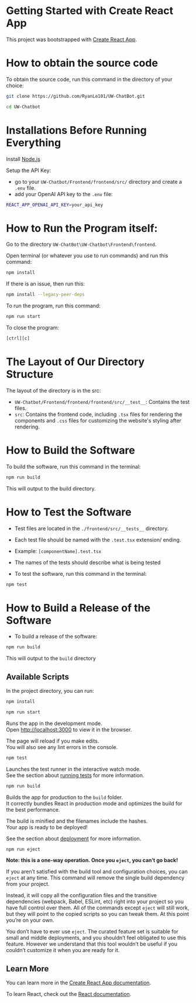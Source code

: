 # Getting Started with Create React App

This project was bootstrapped with [Create React App](https://github.com/facebook/create-react-app).

# How to obtain the source code
To obtain the source code, run this command in the directory of your choice:

```bash
git clone https://github.com/RyanLe101/UW-ChatBot.git
```

```bash
cd UW-Chatbot
```

# Installations Before Running Everything
Install [Node.js](https://nodejs.org/en)

Setup the API Key:
- go to your `UW-Chatbot/Frontend/frontend/src/` directory and create a `.env` file.
- add your OpenAI API key to the `.env` file:

```bash
REACT_APP_OPENAI_API_KEY=your_api_key
```

# How to Run the Program itself:
Go to the directory `UW-ChatBot\UW-Chatbot\Frontend\frontend`.

Open terminal (or whatever you use to run commands) and run this command:
```bash
npm install
```

If there is an issue, then run this:
```bash
npm install --legacy-peer-deps
```

To run the program, run this command:
```bash
npm run start
```

To close the program:
```bash
[ctrl][c]
```

# The Layout of Our Directory Structure
The layout of the directory is in the src:
- `UW-Chatbot/Frontend/frontend/frontend/src/__test__`: Contains the test files.
- `src`: Contains the frontend code, including `.tsx` files for rendering the components and `.css` files for customizing the website's styling after rendering.

# How to Build the Software
To build the software, run this command in the terminal:

```bash
npm run build
```

This will output to the build directory.

# How to Test the Software
- Test files are located in the `./frontend/src/__tests__` directory.

- Each test file should be named with the `.test.tsx` extension/ ending.
- Example: `[componentName].test.tsx`

- The names of the tests should describe what is being tested

- To test the software, run this command in the terminal:
```bash
npm test
```

# How to Build a Release of the Software
- To build a release of the software:
```bash
npm run build
```

This will output to the `build` directory


## Available Scripts

In the project directory, you can run:

```bash
npm install
```


```bash
npm run start
```


Runs the app in the development mode.\
Open [http://localhost:3000](http://localhost:3000) to view it in the browser.


The page will reload if you make edits.\
You will also see any lint errors in the console.


```bash
npm test
```


Launches the test runner in the interactive watch mode.\
See the section about [running tests](https://facebook.github.io/create-react-app/docs/running-tests) for more information.


```bash
npm run build
```


Builds the app for production to the `build` folder.\
It correctly bundles React in production mode and optimizes the build for the best performance.


The build is minified and the filenames include the hashes.\
Your app is ready to be deployed!


See the section about [deployment](https://facebook.github.io/create-react-app/docs/deployment) for more information.


```bash
npm run eject
```


**Note: this is a one-way operation. Once you `eject`, you can’t go back!**


If you aren’t satisfied with the build tool and configuration choices, you can `eject` at any time. This command will remove the single build dependency from your project.


Instead, it will copy all the configuration files and the transitive dependencies (webpack, Babel, ESLint, etc) right into your project so you have full control over them. All of the commands except `eject` will still work, but they will point to the copied scripts so you can tweak them. At this point you’re on your own.


You don’t have to ever use `eject`. The curated feature set is suitable for small and middle deployments, and you shouldn’t feel obligated to use this feature. However we understand that this tool wouldn’t be useful if you couldn’t customize it when you are ready for it.

## Learn More

You can learn more in the [Create React App documentation](https://facebook.github.io/create-react-app/docs/getting-started).


To learn React, check out the [React documentation](https://reactjs.org/).
